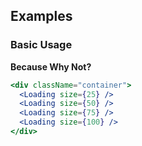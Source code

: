 ## Examples

### Basic Usage

**Because Why Not?**

```jsx
<div className="container">
  <Loading size={25} />
  <Loading size={50} />
  <Loading size={75} />
  <Loading size={100} />
</div>
```
